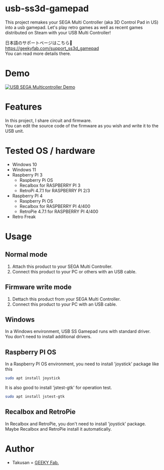 # usb-ss3d-gamepad
This project remakes your SEGA Multi Controller (aka 3D Control Pad in US) into a usb gamepad.
Let's play retro games as well as recent games distributed on Steam with your USB Multi Controller!   

日本語のサポートページはこちら:crossed_flags:  
https://geekyfab.com/support_ss3d_gamepad  
You can read more details there.   

# Demo
[![USB SEGA Multicontroller Demo](https://github.com/takusan213/usb-ss3d-gamepad/assets/78714269/af0d5bb0-9af3-4103-bfad-c1e88fc29ca6)](https://youtu.be/o0ukZ1JmDkk)

# Features
In this project, I share circuit and firmware.  
You can edit the source code of the firmware as you wish and write it to the USB unit.  

# Tested OS / hardware
- Windows 10
- Windows 11
- Raspberry PI 3
    - Raspberry Pi OS 
    - Recalbox for RASPBERRY PI 3
    - RetroPi 4.7.1 for RASPBERRY PI 2/3
- Raspberry PI 4
    - Raspberry Pi OS
    - Recalbox for RASPBERRY PI 4/400
    - RetroPie 4.7.1 for RASPBERRY PI 4/400
- Retro Freak

# Usage
## Normal mode
1. Attach this product to your SEGA Multi Controller.
2. Connect this product to your PC or others with an USB cable. 

## Firmware write mode
1. Dettach this product from your SEGA Multi Controller.
2. Connect this product to your PC with an USB cable.

## Windows
In a Windows environment, USB SS Gamepad runs with standard driver.  
You don't need to install additional drivers.  

## Raspberry PI OS
In a Raspberry PI OS environment, you need to install 'joystick' package like this
```bash
sudo apt install joystick
```
It is also good to install 'jstest-gtk' for operation test.
```bash
sudo apt install jstest-gtk
```

## Recalbox and RetroPie
In Recalbox and RetroPie, you don't need to install 'joystick' package.  
Maybe Recalbox and RetroPie install it automatically.

# Author
* Takusan = [GEEKY Fab.](geekyfab.com)  
